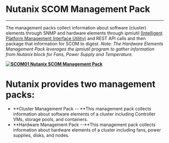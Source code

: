 # Nutanix SCOM Management Pack
-------------------------------

The management packs collect information about software (cluster) elements through SNMP and hardware elements through ipmiutil [(Intelligent Platform Management Interface Utility)](https://en.wikipedia.org/wiki/Intelligent_Platform_Management_Interface) and REST API calls and then package that information for SCOM to digest. *Note: The Hardware Elements Management Pack leverages the ipmiutil program to gather information from Nutanix block for Fans, Power Supply and Temperature.*

**[![SCOM01 Nutanix SCOM Management Pack](https://i2.wp.com/www.netwatch.me/wp-content/uploads/2015/06/scom01.png?resize=584%2C264)](https://i2.wp.com/www.netwatch.me/wp-content/uploads/2015/06/scom01.png)**

Nutanix provides two management packs:
======================================

-   **Cluster Management Pack -- **This management pack collects information about software elements of a cluster including Controller VMs, storage pools, and containers.
-   **Hardware Management Pack --**This management pack collects information about hardware elements of a cluster including fans, power supplies, disks, and nodes.
